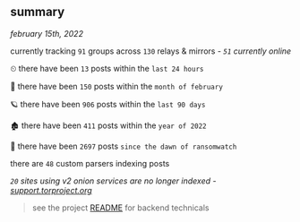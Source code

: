 
## summary
_february 15th, 2022_

currently tracking `91` groups across `130` relays & mirrors - _`51` currently online_

⏲ there have been `13` posts within the `last 24 hours`

🦈 there have been `150` posts within the `month of february`

🪐 there have been `906` posts within the `last 90 days`

🏚 there have been `411` posts within the `year of 2022`

🦕 there have been `2697` posts `since the dawn of ransomwatch`

there are `48` custom parsers indexing posts

_`20` sites using v2 onion services are no longer indexed - [support.torproject.org](https://support.torproject.org/onionservices/v2-deprecation/)_

> see the project [README](https://github.com/thetanz/ransomwatch#ransomwatch--) for backend technicals
